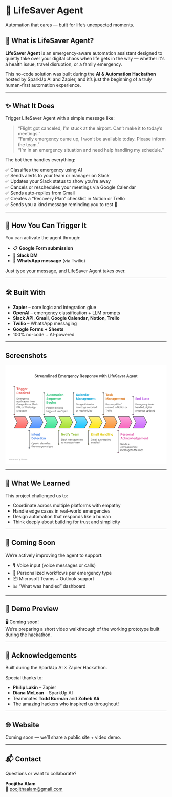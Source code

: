 # 🛟 LifeSaver Agent  
Automation that cares — built for life’s unexpected moments.

## 🧠 What is LifeSaver Agent?  
**LifeSaver Agent** is an emergency-aware automation assistant designed to quietly take over your digital chaos when life gets in the way — whether it's a health issue, travel disruption, or a family emergency.

This no-code solution was built during the **AI & Automation Hackathon** hosted by SparkUp AI and Zapier, and it’s just the beginning of a truly human-first automation experience.

---

## ✨ What It Does  
Trigger LifeSaver Agent with a simple message like:

> “Flight got canceled, I’m stuck at the airport. Can’t make it to today’s meetings.”  
> “Family emergency came up, I won’t be available today. Please inform the team.”  
> “I’m in an emergency situation and need help handling my schedule.”

The bot then handles everything:

✅ Classifies the emergency using AI  
✅ Sends alerts to your team or manager on Slack  
✅ Updates your Slack status to show you're away  
✅ Cancels or reschedules your meetings via Google Calendar  
✅ Sends auto-replies from Gmail  
✅ Creates a “Recovery Plan” checklist in Notion or Trello  
✅ Sends you a kind message reminding you to rest 💙

---

## 🔌 How You Can Trigger It  

You can activate the agent through:

- 📋 **Google Form submission**  
- 💬 **Slack DM**  
- 📱 **WhatsApp message** (via Twilio)

Just type your message, and LifeSaver Agent takes over.

---

## 🛠️ Built With  
- **Zapier** – core logic and integration glue  
- **OpenAI** – emergency classification + LLM prompts  
- **Slack API**, **Gmail**, **Google Calendar**, **Notion**, **Trello**  
- **Twilio** – WhatsApp messaging  
- **Google Forms + Sheets**  
- 100% no-code + AI-powered

---
## Screenshots

![App Screenshot](https://github.com/PoojithaAlam/LifeSaver-Agent/blob/f7624a19bf5edf877af848282ff5b3059eb94aad/Flowchart.png)

---
## 🌱 What We Learned  
This project challenged us to:
- Coordinate across multiple platforms with empathy
- Handle edge cases in real-world emergencies
- Design automation that responds like a human
- Think deeply about building for trust and simplicity

---

## 🚧 Coming Soon  
We’re actively improving the agent to support:

- 🎙 Voice input (voice messages or calls)  
- 🧠 Personalized workflows per emergency type  
- 📦 Microsoft Teams + Outlook support  
- 📊 “What was handled” dashboard

---
## 📸 Demo Preview  


🖥️ Coming soon!  
We’re preparing a short video walkthrough of the working prototype built during the hackathon.

---

## 🙌 Acknowledgements  
Built during the SparkUp AI × Zapier Hackathon.

Special thanks to:  
- **Philip Lakin** – Zapier  
- **Diana McLean** – SparkUp AI  
- Teammates **Todd Burman** and **Zoheb Ali**  
- The amazing hackers who inspired us throughout!

---

## 🌐 Website  
Coming soon — we’ll share a public site + video demo.

---

## 📬 Contact  
Questions or want to collaborate?

**Poojitha Alam**  
📧 [poojithaalam@gmail.com](mailto:poojithaalam@gmail.com)  

